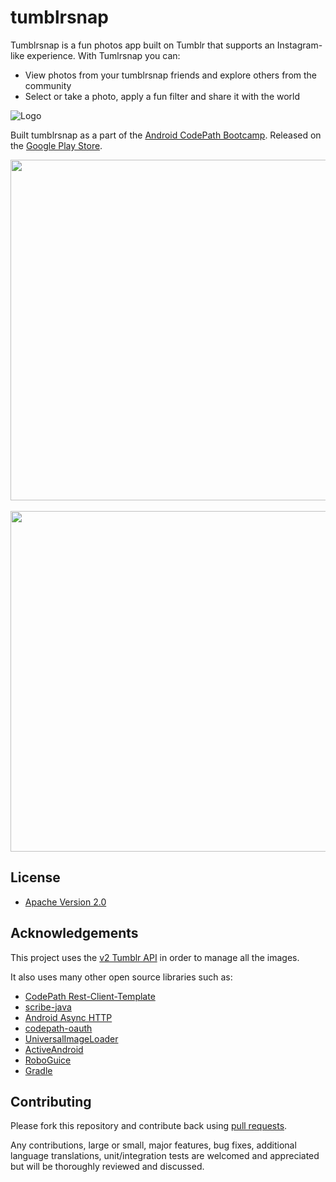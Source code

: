 # tumblrsnap

Tumblrsnap is a fun photos app built on Tumblr that supports an Instagram-like experience. With Tumlrsnap you can:

  * View photos from your tumblrsnap friends and explore others from the community
  * Select or take a photo, apply a fun filter and share it with the world

![Logo](http://i.imgur.com/H3vBxl1.png)

Built tumblrsnap as a part of the [Android CodePath Bootcamp](http://thecodepath.com/androidbootcamp). Released on the [Google Play Store](https://play.google.com/store/apps/details?id=ua.com.vassiliev.tumblrclient&hl=en).

<img src="http://i.imgur.com/zeFmmYm.png" height="545" />
&nbsp;&nbsp;
<img src="http://i.imgur.com/GlXlQ57.png" height="545" />

## License

* [Apache Version 2.0](http://www.apache.org/licenses/LICENSE-2.0.html)

## Acknowledgements

This project uses the [v2 Tumblr API](http://www.tumblr.com/docs/en/api/v2) in order to manage all the images.

It also uses many other open source libraries such as:

 * [CodePath Rest-Client-Template](https://github.com/thecodepath/android-rest-client-template)
 * [scribe-java](https://github.com/fernandezpablo85/scribe-java)
 * [Android Async HTTP](https://github.com/loopj/android-async-http)
 * [codepath-oauth](https://github.com/thecodepath/android-oauth-handler)
 * [UniversalImageLoader](https://github.com/nostra13/Android-Universal-Image-Loader)
 * [ActiveAndroid](https://github.com/pardom/ActiveAndroid)
 * [RoboGuice](https://github.com/roboguice/roboguice)
 * [Gradle](https://github.com/gradle/gradle)

## Contributing

Please fork this repository and contribute back using
[pull requests](https://github.com/thecodepath/tumblrsnap/pulls).

Any contributions, large or small, major features, bug fixes, additional
language translations, unit/integration tests are welcomed and appreciated
but will be thoroughly reviewed and discussed.